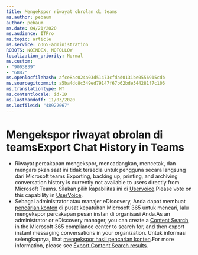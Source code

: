 ```yaml
---
title: Mengekspor riwayat obrolan di teams
ms.author: pebaum
author: pebaum
ms.date: 04/21/2020
ms.audience: ITPro
ms.topic: article
ms.service: o365-administration
ROBOTS: NOINDEX, NOFOLLOW
localization_priority: Normal
ms.custom:
- "9003839"
- "6887"
ms.openlocfilehash: afce8ac024a03d51473cfdad0131be0556915cdb
ms.sourcegitcommit: a5ba4dc8c349ed79147f67b62bde544281f7c106
ms.translationtype: MT
ms.contentlocale: id-ID
ms.lasthandoff: 11/03/2020
ms.locfileid: "48922067"
---
```

# <a name="export-chat-history-in-teams"></a><span data-ttu-id="e9895-102">Mengekspor riwayat obrolan di teams</span><span class="sxs-lookup"><span data-stu-id="e9895-102">Export Chat History in Teams</span></span>

- <span data-ttu-id="e9895-103">Riwayat percakapan mengekspor, mencadangkan, mencetak, dan mengarsipkan saat ini tidak tersedia untuk pengguna secara langsung dari Microsoft teams.</span><span class="sxs-lookup"><span data-stu-id="e9895-103">Exporting, backing up, printing, and archiving conversation history is currently not available to users directly from Microsoft Teams.</span></span> <span data-ttu-id="e9895-104">Silakan pilih kapabilitas ini di [Uservoice](https://microsoftteams.uservoice.com/forums/555103-public/suggestions/16982542-backup-export-printing-archive-options?page=2&per_page=20).</span><span class="sxs-lookup"><span data-stu-id="e9895-104">Please vote on this capability in [UserVoice](https://microsoftteams.uservoice.com/forums/555103-public/suggestions/16982542-backup-export-printing-archive-options?page=2&per_page=20).</span></span>
- <span data-ttu-id="e9895-105">Sebagai administrator atau manajer eDiscovery, Anda dapat membuat [pencarian konten](https://docs.microsoft.com/microsoft-365/compliance/content-search?view=o365-worldwide)  di pusat kepatuhan Microsoft 365 untuk mencari, lalu mengekspor percakapan pesan instan di organisasi Anda.</span><span class="sxs-lookup"><span data-stu-id="e9895-105">As an administrator or eDiscovery manager, you can create a [Content Search](https://docs.microsoft.com/microsoft-365/compliance/content-search?view=o365-worldwide)  in the Microsoft 365 compliance center to search for, and then export instant messaging conversations in your organization.</span></span> <span data-ttu-id="e9895-106">Untuk informasi selengkapnya, lihat [mengekspor hasil pencarian konten](https://docs.microsoft.com/microsoft-365/compliance/export-search-results?view=o365-worldwide).</span><span class="sxs-lookup"><span data-stu-id="e9895-106">For more information, please see [Export Content Search results](https://docs.microsoft.com/microsoft-365/compliance/export-search-results?view=o365-worldwide).</span></span>
